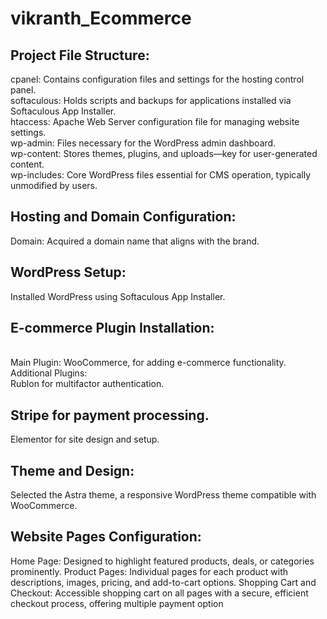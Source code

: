 # vikranth_Ecommerce
<h2>Project File Structure:</h2>
cpanel: Contains configuration files and settings for the hosting control panel.<br>
softaculous: Holds scripts and backups for applications installed via Softaculous App Installer.<br>
htaccess: Apache Web Server configuration file for managing website settings.<br>
wp-admin: Files necessary for the WordPress admin dashboard.<br>
wp-content: Stores themes, plugins, and uploads—key for user-generated content.<br>
wp-includes: Core WordPress files essential for CMS operation, typically unmodified by users.<br>

<h2>Hosting and Domain Configuration:</h2>

Domain: Acquired a domain name that aligns with the brand.<br>
<h2>WordPress Setup:</h2>
Installed WordPress using Softaculous App Installer.
<h2>E-commerce Plugin Installation:</h2><br>
Main Plugin: WooCommerce, for adding e-commerce functionality.<br>
Additional Plugins:<br>
Rublon for multifactor authentication.
<h2>Stripe for payment processing.</h2>
Elementor for site design and setup.
<h2>Theme and Design:</h2>
Selected the Astra theme, a responsive WordPress theme compatible with WooCommerce.
<h2>Website Pages Configuration:</h2>
Home Page: Designed to highlight featured products, deals, or categories prominently.
Product Pages: Individual pages for each product with descriptions, images, pricing, and add-to-cart options.
Shopping Cart and Checkout: Accessible shopping cart on all pages with a secure, efficient checkout process, offering multiple payment option

